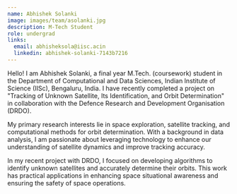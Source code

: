 ```yaml
---
name: Abhishek Solanki
image: images/team/asolanki.jpg
description: M-Tech Student
role: undergrad
links:
  email: abhisheksola@iisc.acin
  linkedin: abhishek-solanki-7143b7216
---
```


Hello! I am Abhishek Solanki, a final year M.Tech. (coursework) student in the Department of Computational and Data Sciences, Indian Institute of Science (IISc), Bengaluru, India. I have recently completed a project on "Tracking of Unknown Satellite, Its Identification, and Orbit Determination" in collaboration with the Defence Research and Development Organisation (DRDO). 

My primary research interests lie in space exploration, satellite tracking, and computational methods for orbit determination. With a background in data analysis, I am passionate about leveraging technology to enhance our understanding of satellite dynamics and improve tracking accuracy.

In my recent project with DRDO, I focused on developing algorithms to identify unknown satellites and accurately determine their orbits. This work has practical applications in enhancing space situational awareness and ensuring the safety of space operations.